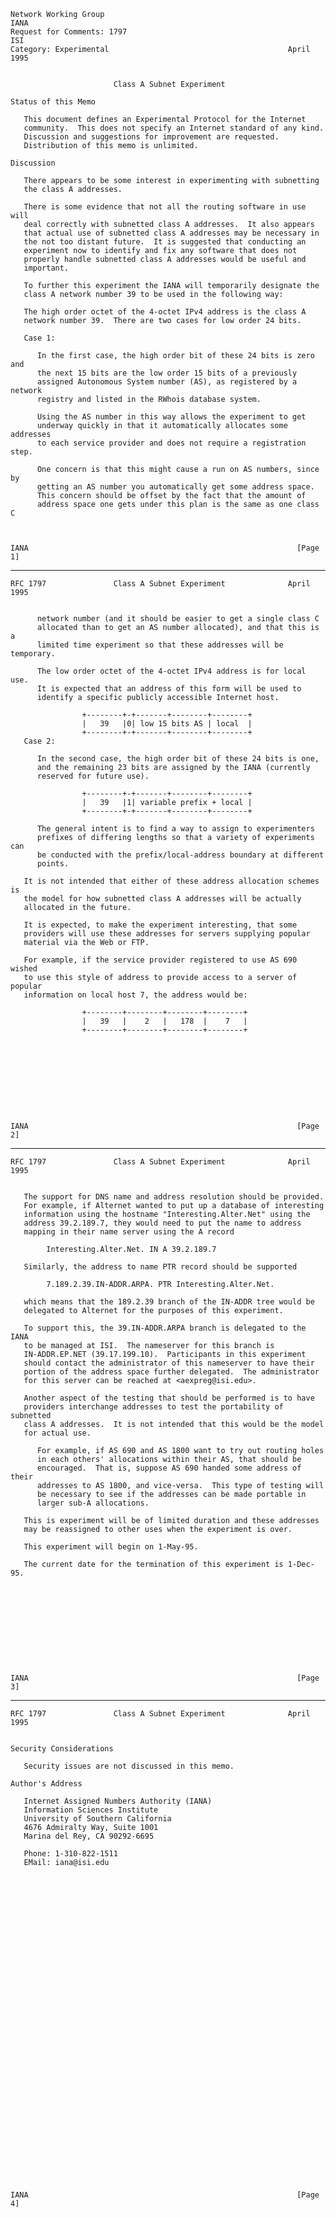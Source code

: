     Network Working Group                                               IANA
    Request for Comments: 1797                                           ISI
    Category: Experimental                                        April 1995


                           Class A Subnet Experiment

    Status of this Memo

       This document defines an Experimental Protocol for the Internet
       community.  This does not specify an Internet standard of any kind.
       Discussion and suggestions for improvement are requested.
       Distribution of this memo is unlimited.

    Discussion

       There appears to be some interest in experimenting with subnetting
       the class A addresses.

       There is some evidence that not all the routing software in use will
       deal correctly with subnetted class A addresses.  It also appears
       that actual use of subnetted class A addresses may be necessary in
       the not too distant future.  It is suggested that conducting an
       experiment now to identify and fix any software that does not
       properly handle subnetted class A addresses would be useful and
       important.

       To further this experiment the IANA will temporarily designate the
       class A network number 39 to be used in the following way:

       The high order octet of the 4-octet IPv4 address is the class A
       network number 39.  There are two cases for low order 24 bits.

       Case 1:

          In the first case, the high order bit of these 24 bits is zero and
          the next 15 bits are the low order 15 bits of a previously
          assigned Autonomous System number (AS), as registered by a network
          registry and listed in the RWhois database system.

          Using the AS number in this way allows the experiment to get
          underway quickly in that it automatically allocates some addresses
          to each service provider and does not require a registration step.

          One concern is that this might cause a run on AS numbers, since by
          getting an AS number you automatically get some address space.
          This concern should be offset by the fact that the amount of
          address space one gets under this plan is the same as one class C



    IANA                                                            [Page 1]

------------------------------------------------------------------------

``` newpage
RFC 1797               Class A Subnet Experiment              April 1995


      network number (and it should be easier to get a single class C
      allocated than to get an AS number allocated), and that this is a
      limited time experiment so that these addresses will be temporary.

      The low order octet of the 4-octet IPv4 address is for local use.
      It is expected that an address of this form will be used to
      identify a specific publicly accessible Internet host.

                +--------+-+-------+--------+--------+
                |   39   |0| low 15 bits AS | local  |
                +--------+-+-------+--------+--------+
   Case 2:

      In the second case, the high order bit of these 24 bits is one,
      and the remaining 23 bits are assigned by the IANA (currently
      reserved for future use).

                +--------+-+-------+--------+--------+
                |   39   |1| variable prefix + local |
                +--------+-+-------+--------+--------+

      The general intent is to find a way to assign to experimenters
      prefixes of differing lengths so that a variety of experiments can
      be conducted with the prefix/local-address boundary at different
      points.

   It is not intended that either of these address allocation schemes is
   the model for how subnetted class A addresses will be actually
   allocated in the future.

   It is expected, to make the experiment interesting, that some
   providers will use these addresses for servers supplying popular
   material via the Web or FTP.

   For example, if the service provider registered to use AS 690 wished
   to use this style of address to provide access to a server of popular
   information on local host 7, the address would be:

                +--------+--------+--------+--------+
                |   39   |    2   |   178  |    7   |
                +--------+--------+--------+--------+










IANA                                                            [Page 2]
```

------------------------------------------------------------------------

``` newpage
RFC 1797               Class A Subnet Experiment              April 1995


   The support for DNS name and address resolution should be provided.
   For example, if Alternet wanted to put up a database of interesting
   information using the hostname "Interesting.Alter.Net" using the
   address 39.2.189.7, they would need to put the name to address
   mapping in their name server using the A record

        Interesting.Alter.Net. IN A 39.2.189.7

   Similarly, the address to name PTR record should be supported

        7.189.2.39.IN-ADDR.ARPA. PTR Interesting.Alter.Net.

   which means that the 189.2.39 branch of the IN-ADDR tree would be
   delegated to Alternet for the purposes of this experiment.

   To support this, the 39.IN-ADDR.ARPA branch is delegated to the IANA
   to be managed at ISI.  The nameserver for this branch is
   IN-ADDR.EP.NET (39.17.199.10).  Participants in this experiment
   should contact the administrator of this nameserver to have their
   portion of the address space further delegated.  The administrator
   for this server can be reached at <aexpreg@isi.edu>.

   Another aspect of the testing that should be performed is to have
   providers interchange addresses to test the portability of subnetted
   class A addresses.  It is not intended that this would be the model
   for actual use.

      For example, if AS 690 and AS 1800 want to try out routing holes
      in each others' allocations within their AS, that should be
      encouraged.  That is, suppose AS 690 handed some address of their
      addresses to AS 1800, and vice-versa.  This type of testing will
      be necessary to see if the addresses can be made portable in
      larger sub-A allocations.

   This is experiment will be of limited duration and these addresses
   may be reassigned to other uses when the experiment is over.

   This experiment will begin on 1-May-95.

   The current date for the termination of this experiment is 1-Dec-95.











IANA                                                            [Page 3]
```

------------------------------------------------------------------------

``` newpage
RFC 1797               Class A Subnet Experiment              April 1995


Security Considerations

   Security issues are not discussed in this memo.

Author's Address

   Internet Assigned Numbers Authority (IANA)
   Information Sciences Institute
   University of Southern California
   4676 Admiralty Way, Suite 1001
   Marina del Rey, CA 90292-6695

   Phone: 1-310-822-1511
   EMail: iana@isi.edu





































IANA                                                            [Page 4]
```
